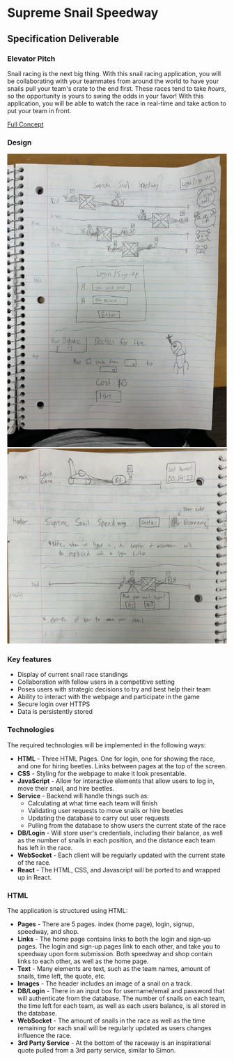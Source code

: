 # Supreme Snail Speedway

## Specification Deliverable

### Elevator Pitch

Snail racing is the next big thing. With this snail racing application, you will be collaborating with your teammates from around the world to have your snails pull your team's crate to the end first. These races tend to take *hours*, so the opportunity is yours to swing the odds in your favor! With this application, you will be able to watch the race in real-time and take action to put your team in front. 

[Full Concept](early-concept/idea.md)

### Design
![Mockup Pg. 1](early-concept/mock1.JPG)
![Mockup Pg. 2](early-concept/mock2.JPG)

### Key features
- Display of current snail race standings
- Collaboration with fellow users in a competitive setting
- Poses users with strategic decisions to try and best help their team
- Ability to interact with the webpage and participate in the game
- Secure login over HTTPS
- Data is persistently stored 

### Technologies

The required technologies will be implemented in the following ways:

- **HTML** - Three HTML Pages. One for login, one for showing the race, and one for hiring beetles. Links between pages at the top of the screen.
- **CSS** - Styling for the webpage to make it look presentable. 
- **JavaScript** - Allow for interactive elements that allow users to log in, move their snail, and hire beetles.
- **Service** - Backend will handle things such as:
  - Calculating at what time each team will finish
  - Validating user requests to move snails or hire beetles
  - Updating the database to carry out user requests
  - Pulling from the database to show users the current state of the race
- **DB/Login** - Will store user's credentials, including their balance, as well as the number of snails in each position, and the distance each team has left in the race.
- **WebSocket** - Each client will be regularly updated with the current state of the race.
- **React** - The HTML, CSS, and Javascript will be ported to and wrapped up in React.

### HTML
The application is structured using HTML:

  - **Pages** - There are 5 pages. index (home page), login, signup, speedway, and shop.
  - **Links** - The home page contains links to both the login and sign-up pages. The login and sign-up pages link to each other, and take you to speedway upon form submission. Both speedway and shop contain links to each other, as well as the home page.
  - **Text** - Many elements are text, such as the team names, amount of snails, time left, the quote, etc.
  - **Images** - The header includes an image of a snail on a track. 
  - **DB/Login** - There in an input box for username/email and password that will authenticate from the database. The number of snails on each team, the time left for each team, as well as each users balance, is all stored in the database.
  - **WebSocket** - The amount of snails in the race as well as the time remaining for each snail will be regularly updated as users changes influence the race.
  - **3rd Party Service** - At the bottom of the raceway is an inspirational quote pulled from a 3rd party service, similar to Simon.

